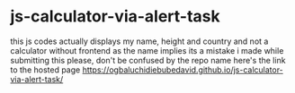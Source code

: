 # js-calculator-via-alert-task
this js codes actually displays my name, height and country and not a calculator without frontend as the name implies
its a mistake i made while submitting this please, don't be confused by the repo name
here's the link to the hosted page https://ogbaluchidiebubedavid.github.io/js-calculator-via-alert-task/
